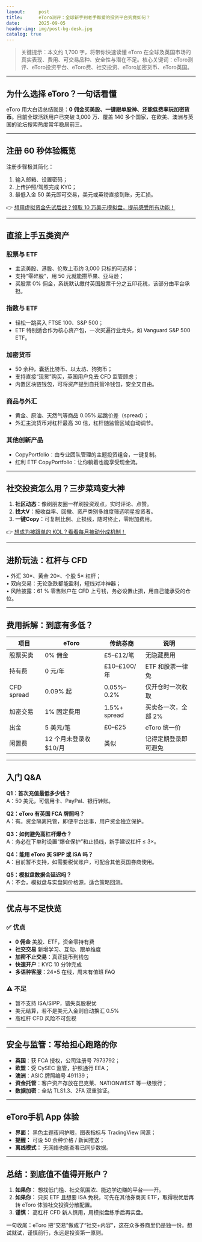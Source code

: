 ```yaml
---
layout:     post
title:      eToro测评：全球新手到老手都爱的投资平台究竟如何？
date:       2025-09-05
header-img: img/post-bg-desk.jpg
catalog: true
---
```


> 关键提示：本文约 1,700 字，将带你快速读懂 eToro 在全球及英国市场的真实表现、费用、可交易品种、安全性与潜在不足。核心关键词：eToro测评、eToro投资平台、eToro费、社交投资、eToro加密货币、eToro英国。

---

## 为什么选择 eToro？一句话看懂

eToro 用大白话总结就是：**0 佣金买美股、一键跟单股神、还能低费率玩加密货币**。目前全球活跃用户已突破 3,000 万、覆盖 140 多个国家，在欧美、澳洲与英国的论坛搜索热度常年稳居前三。

---

## 注册 60 秒体验概览

注册步骤极其简化：  
1. 输入邮箱、设置密码；  
2. 上传护照/驾照完成 KYC；  
3. 最低入金 50 美元即可交易，美元或英镑直接到账，无汇损。  

👉 [想用虚拟资金先试后战？领取 10 万美元模拟盘，提前感受所有功能！](https://okxdog.com/)

---

## 直接上手五类资产

### 股票与 ETF  
- 主流美股、港股、伦敦上市约 3,000 只标的可选择；  
- 支持“零碎股”，用 50 元就能攒苹果、亚马逊；  
- 买股票 0% 佣金，系统默认缴付英国股票千分之五印花税，该部分由平台承担。

### 指数与 ETF  
- 轻松一跳买入 FTSE 100、S&P 500；  
- ETF 特别适合作为核心资产包，一次买遍行业龙头，如 Vanguard S&P 500 ETF。

### 加密货币  
- 50 余种，囊括比特币、以太坊、狗狗币；  
- 支持直接“现货”购买，英国用户免去 CFD 监管顾虑；  
- 内置区块链钱包，可将资产提到自托管冷钱包，安全又自由。

### 商品与外汇  
- 黄金、原油、天然气等商品 0.05% 起跳价差（spread）；  
- 外汇主流货币对杠杆最高 30 倍，杠杆随监管区域自动调节。

### 其他创新产品  
- CopyPortfolio：由专业团队管理的主题投资组合，一键复制。  
- 红利 ETF CopyPortfolio：让你躺着也能享受现金流。

---

## 社交投资怎么用？三步菜鸡变大神

1. **社区动态**：像刷朋友圈一样刷投资观点，实时评论、点赞。  
2. **找大V**：按收益率、回撤、资产类别多维度筛选明星投资者。  
3. **一键Copy**：可复制比例、止损线，随时终止，零附加费用。

👉 [想成为被跟单的 KOL？看看每月被动分成机制！](https://okxdog.com/)

---

## 进阶玩法：杠杆与 CFD

• 外汇 30×、黄金 20×、个股 5× 杠杆；  
• 双向交易：无论涨跌都能盈利，短线对冲神器；  
• 风险披露：61 % 零售账户在 CFD 上亏钱，务必设置止损，用自己能承受的仓位。

---

## 费用拆解：到底有多低？

| 项目 | eToro | 传统券商 | 说明 |
|---|---|---|---|
| 股票买卖 | 0% 佣金 | £5–£12/笔 | 无隐藏费用 |
| 持有费 | 0 元/年 | £10–£100/年 | ETF 和股票一律免 |
| CFD spread | 0.09% 起 | 0.05%–0.2% | 仅开仓时一次收取 |
| 加密交易 | 1% 固定费用 | 1.5%+ spread | 买卖各一次，全部 2% |
| 出金 | 5 美元/笔 | £0–£25 | eToro 统一价 |
| 闲置费 | 12 个月未登录收 $10/月 | 类似 | 记得定期登录即可避免 |

---

## 入门 Q&A

**Q1：首次充值最低多少钱？**  
A：50 美元，可信用卡、PayPal、银行转账。

**Q2：eToro 有英国 FCA 牌照吗？**  
A：有。资金隔离托管，即便平台出事，用户资金独立保护。

**Q3：如何避免高杠杆爆仓？**  
A：务必在下单时设置“爆仓保护”和止损线，新手建议杠杆 ≤ 3×。

**Q4：能用 eToro 买 SIPP 或 ISA 吗？**  
A：目前暂不支持，如需要税优账户，可配合其他英国券商使用。

**Q5：模拟盘数据会延迟吗？**  
A：不会，模拟盘与实盘同价格源，适合策略回测。

---

## 优点与不足快览

### ✅ 优点
- **0 佣金** 美股、ETF，资金零持有费  
- **社交交易** 新增学习、互动、跟单维度  
- **加密不止交易**：真正提币到钱包  
- **快速开户**：KYC 10 分钟完成  
- **多语种客服**：24×5 在线，周末有值班 FAQ

### ⚠️ 不足
- 暂不支持 ISA/SIPP，错失英股税优  
- 美元结算，若不是美元入金则自动换汇 0.5%  
- 高杠杆 CFD 风险不可忽视

---

## 安全与监管：写给担心跑路的你

- **英国**：获 FCA 授权，公司注册号 7973792；  
- **欧盟**：受 CySEC 监管，护照通行 EEA；  
- **澳洲**：ASIC 牌照编号 491139；  
- **资金托管**：客户资产存放在巴克莱、NATIONWEST 等一级银行；  
- **数据加密**：全站 TLS1.3、2FA 双重验证。

---

## eToro手机 App 体验

- **界面：** 黑色主题夜间护眼，图表指标与 TradingView 同源；  
- **提醒：** 可设 50 余种价格 / 新闻推送；  
- **离线模式：** 无网络也能查看已同步数据。

---

## 总结：到底值不值得开账户？

1. **如果你：** 想找低门槛、社交氛围浓、能边学边赚的平台——开。  
2. **如果你：** 只买 ETF 且想要 ISA 免税，可先在其他券商买 ETF，取得税优后再转 eToro 体验社交投资分散配置。  
3. **谨慎：** 高杠杆 CFD 新人慎用，用模拟盘练手后再实盘。

一句收尾：eToro 把“交易”做成了“社交+内容”，这在众多券商里仍是独一份。想试就试，谨慎前行，永远是投资第一原则。